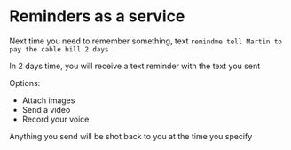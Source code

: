 # Reminders as a service

Next time you need to remember something, text `remindme tell Martin to pay the cable bill 2 days`

In 2 days time, you will receive a text reminder with the text you sent

Options:
* Attach images
* Send a video
* Record your voice

Anything you send will be shot back to you at the time you specify
